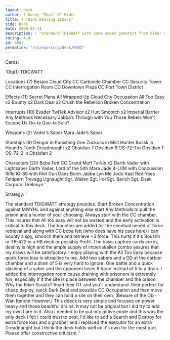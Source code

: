 ```yaml
---
layout: deck
author: ! Danny "Skuff D" Rider
title: ! "Dark Dealing Bikers"
side: Dark
date: 2000-05-11
description: ! "Standard TDIGWATT with some sweet gametext from biker scouts that assures the opponent will pay heavy to do battle with you on CC."
rating: 4.0
id: 6602
permalink: "/starwarsccg/deck/6602"
---
```

Cards: 

'Obj(1)
 TDIGWATT

Locations (7)
 Bespin
 Cloud City
 CC Carbonite Chamber
 CC Security Tower
 CC Interrogation Room
 CC Downtown Plaza
 CC Port Town District

Effects (11)
 Secret Plans
 All Wrapped Up
 Cloud City Occupation
 All Too Easy x2
 Bounty x2
 Dark Deal x2
 Crush the Rebellion
 Broken Concentration

Interrupts (10)
 Evader
 Twi’lek Advisor x2
 Hutt Smootch x2
 Imperial Barrier
 Any Methods Necessary
 Jabba’s Through with You
 Those Rebels Won’t Escape Us
 Oo-ta Goo-ta Solo?

Weapons (2)
 Vader’s Saber
 Mara Jade’s Saber

Starships (9)
 Dengar in Punishing One
 Zuckuss in Mist Hunter
 Bossk in Hound’s Tooth
 Dreadnought x2
 Obsidian 7
 Obsidian 8
 OS-72-1 in Obsidian 1
 OS-72-2 in Obsidian 2

Characters (20)
 Boba Fett CC
 Grand Moff Tarkin x2
 Darth Vader with Lightsaber
 Darth Vader, Lord of the Sith
 Mara Jade
 4-L0M with Concussion Rifle
 IG-88 with Riot Gun
 Danz Borin
 Jabba
 Lyn Me
 Jodo Kast
 Ree-Yees
 Feltipern Trevagg
 Ugnaught
 Sgt. Wallen
 Sgt. Irol
 Sgt. Barich
 Sgt. Elsek
 Corporal Drelosyn
'

Strategy: '

The standard TDIGWATT strategy presides. Start Broken Concentration against MWYHL and against anything else start Any Methods to pull the prison and a hunter of your choosing. Always start with the CC chamber. This insures that All too easy will not be wasted and the early activation is critical to this deck. The bounties are added for the eventual needd of force retrieval and along with CC boba fett (who does have his uses here) I can bounty a spy, smooch them and retrieve +3 force. This hurts if it's Boushh or TK-422 in a HB deck or possibly Profit.
The basic capture cards are in, destiny is high and the ample supply of imperial/alien combo assures that my draws will be satisfactory. I enjoy playing with the All Too Easy because quick force loss is attractive to me. Add two sabers and a DD at the carbon chamber and a drain of 5 is very hard to ignore. One battle and a quick slashing of a saber and the opponent loses 8 force instead of 5 to a drain. I added the interrogation room cause draining with prisoners is extremely fun, especially if it the site is place between the chamber and the prison.
Why the Biker Scouts? Read their GT and you'll understand. their perfect for cheap deploy, quick Dark Deal and possible CC Occupation and then move them together and they can hold a site on their own. (Beware of the Obi-Wan Kenobi However.)
This ddeck is very simple and focuses on power heavy and those beautiful drains. It may not be original but I did try to add my own flare to it. Also I needed to be put into active mode and this was the only deck I felt I could trust to post. I'd like to add a Search and Destroy for extra force loss and a grabber and I replaced the executor for an extra Dreadnaught but I think the deck holds well on it's own for the most part. Please offer constructive criticism. '
